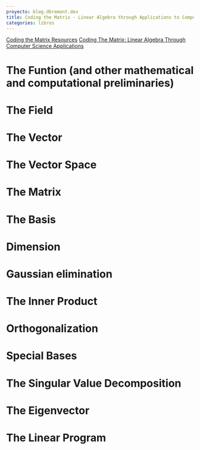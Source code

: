 ```yaml
---
proyecto: blog.dbremont.dev
title: Coding the Matrix - Linear Algebra through Applications to Compute Science
categories: libros
---
```


<!--more-->

[Coding the Matrix Resources](http://resources.codingthematrix.com/)
[Coding The Matrix: Linear Algebra Through Computer Science Applications](https://codingthematrix.com/)

# The Funtion (and other mathematical and computational preliminaries)
# The Field
# The Vector
# The Vector Space
# The Matrix
# The Basis
# Dimension
# Gaussian elimination
# The Inner Product
# Orthogonalization
# Special Bases
# The Singular Value Decomposition
# The Eigenvector
# The Linear Program